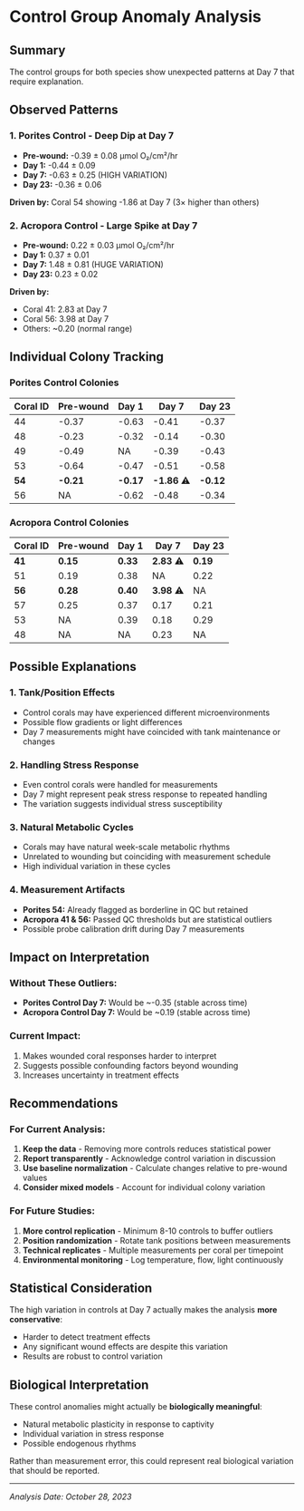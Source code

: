# Control Group Anomaly Analysis

## Summary
The control groups for both species show unexpected patterns at Day 7 that require explanation.

## Observed Patterns

### 1. Porites Control - Deep Dip at Day 7
- **Pre-wound:** -0.39 ± 0.08 µmol O₂/cm²/hr
- **Day 1:** -0.44 ± 0.09
- **Day 7:** -0.63 ± 0.25 (HIGH VARIATION)
- **Day 23:** -0.36 ± 0.06

**Driven by:** Coral 54 showing -1.86 at Day 7 (3× higher than others)

### 2. Acropora Control - Large Spike at Day 7
- **Pre-wound:** 0.22 ± 0.03 µmol O₂/cm²/hr
- **Day 1:** 0.37 ± 0.01
- **Day 7:** 1.48 ± 0.81 (HUGE VARIATION)
- **Day 23:** 0.23 ± 0.02

**Driven by:**
- Coral 41: 2.83 at Day 7
- Coral 56: 3.98 at Day 7
- Others: ~0.20 (normal range)

## Individual Colony Tracking

### Porites Control Colonies
| Coral ID | Pre-wound | Day 1 | Day 7 | Day 23 |
|----------|-----------|-------|-------|---------|
| 44 | -0.37 | -0.63 | -0.41 | -0.37 |
| 48 | -0.23 | -0.32 | -0.14 | -0.30 |
| 49 | -0.49 | NA | -0.39 | -0.43 |
| 53 | -0.64 | -0.47 | -0.51 | -0.58 |
| **54** | **-0.21** | **-0.17** | **-1.86** ⚠️ | **-0.12** |
| 56 | NA | -0.62 | -0.48 | -0.34 |

### Acropora Control Colonies
| Coral ID | Pre-wound | Day 1 | Day 7 | Day 23 |
|----------|-----------|-------|-------|---------|
| **41** | **0.15** | **0.33** | **2.83** ⚠️ | **0.19** |
| 51 | 0.19 | 0.38 | NA | 0.22 |
| **56** | **0.28** | **0.40** | **3.98** ⚠️ | NA |
| 57 | 0.25 | 0.37 | 0.17 | 0.21 |
| 53 | NA | 0.39 | 0.18 | 0.29 |
| 48 | NA | NA | 0.23 | NA |

## Possible Explanations

### 1. **Tank/Position Effects**
- Control corals may have experienced different microenvironments
- Possible flow gradients or light differences
- Day 7 measurements might have coincided with tank maintenance or changes

### 2. **Handling Stress Response**
- Even control corals were handled for measurements
- Day 7 might represent peak stress response to repeated handling
- The variation suggests individual stress susceptibility

### 3. **Natural Metabolic Cycles**
- Corals may have natural week-scale metabolic rhythms
- Unrelated to wounding but coinciding with measurement schedule
- High individual variation in these cycles

### 4. **Measurement Artifacts**
- **Porites 54:** Already flagged as borderline in QC but retained
- **Acropora 41 & 56:** Passed QC thresholds but are statistical outliers
- Possible probe calibration drift during Day 7 measurements

## Impact on Interpretation

### Without These Outliers:
- **Porites Control Day 7:** Would be ~-0.35 (stable across time)
- **Acropora Control Day 7:** Would be ~0.19 (stable across time)

### Current Impact:
1. Makes wounded coral responses harder to interpret
2. Suggests possible confounding factors beyond wounding
3. Increases uncertainty in treatment effects

## Recommendations

### For Current Analysis:
1. **Keep the data** - Removing more controls reduces statistical power
2. **Report transparently** - Acknowledge control variation in discussion
3. **Use baseline normalization** - Calculate changes relative to pre-wound values
4. **Consider mixed models** - Account for individual colony variation

### For Future Studies:
1. **More control replication** - Minimum 8-10 controls to buffer outliers
2. **Position randomization** - Rotate tank positions between measurements
3. **Technical replicates** - Multiple measurements per coral per timepoint
4. **Environmental monitoring** - Log temperature, flow, light continuously

## Statistical Consideration

The high variation in controls at Day 7 actually makes the analysis **more conservative**:
- Harder to detect treatment effects
- Any significant wound effects are despite this variation
- Results are robust to control variation

## Biological Interpretation

These control anomalies might actually be **biologically meaningful**:
- Natural metabolic plasticity in response to captivity
- Individual variation in stress response
- Possible endogenous rhythms

Rather than measurement error, this could represent real biological variation that should be reported.

---
*Analysis Date: October 28, 2023*